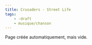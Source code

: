 ```yaml
---
title: Crusaders - Street Life
tags:
    - -draft
    - musique/chanson
---
```


Page créée automatiquement, mais vide.
